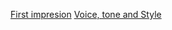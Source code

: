 [First impresion](https://github.com/ThaliciusWaltari/english-for-designers/blob/main/first-impresion.md)
[Voice, tone and Style](https://github.com/ThaliciusWaltari/english-for-designers/blob/main/voice-tone-style.md)
